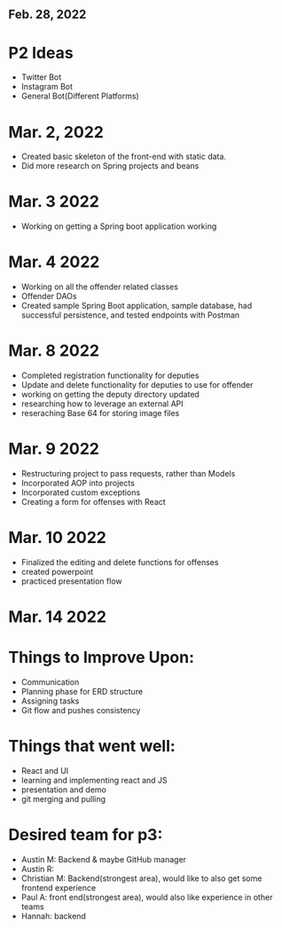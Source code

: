 ## Feb. 28, 2022

# P2 Ideas

- Twitter Bot
- Instagram Bot
- General Bot(Different Platforms)

# Mar. 2, 2022
-  Created basic skeleton of the front-end with static data.
-  Did more research on Spring projects and beans

# Mar. 3 2022
- Working on getting a Spring boot application working

# Mar. 4 2022
- Working on all the offender related classes
- Offender DAOs
- Created sample Spring Boot application, sample database, had successful persistence, and tested endpoints with Postman

# Mar. 8 2022
- Completed registration functionality for deputies
- Update and delete functionality for deputies to use for offender
- working on getting the deputy directory updated
- researching how to leverage an external API 
- reseraching Base 64 for storing image files

# Mar. 9 2022
- Restructuring project to pass requests, rather than Models
- Incorporated AOP into projects
- Incorporated custom exceptions
- Creating a form for offenses with React

# Mar. 10 2022
- Finalized the editing and delete functions for offenses
- created powerpoint
- practiced presentation flow



# Mar. 14 2022

# Things to Improve Upon:
- Communication 
- Planning phase for ERD structure 
- Assigning tasks
- Git flow and pushes consistency

# Things that went well:
- React and UI
- learning and implementing react and JS
- presentation and demo
- git merging and pulling

# Desired team for p3:
- Austin M: Backend & maybe GitHub manager
- Austin R: 
- Christian M: Backend(strongest area), would like to also get some frontend experience
- Paul A: front end(strongest area), would also like experience in other teams
- Hannah: backend 




